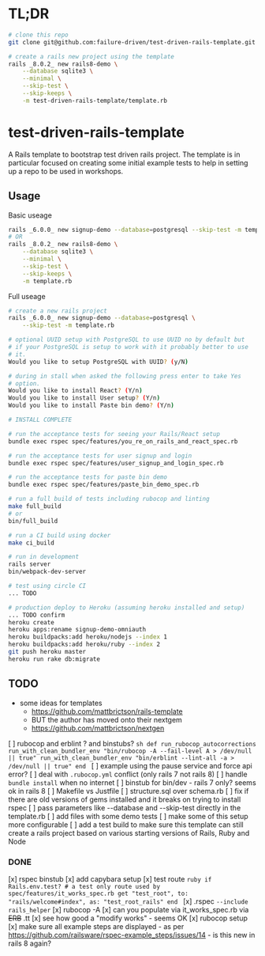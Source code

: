# TL;DR

```sh
# clone this repo
git clone git@github.com:failure-driven/test-driven-rails-template.git

# create a rails new project using the template
rails _8.0.2_ new rails8-demo \
    --database sqlite3 \
    --minimal \
    --skip-test \
    --skip-keeps \
    -m test-driven-rails-template/template.rb
```

# test-driven-rails-template

A Rails template to bootstrap test driven rails project. The template is in
particular focused on creating some initial example tests to help in setting up
a repo to be used in workshops.

## Usage

Basic useage

```sh
rails _6.0.0_ new signup-demo --database=postgresql --skip-test -m template.rb
# OR
rails _8.0.2_ new rails8-demo \
    --database sqlite3 \
    --minimal \
    --skip-test \
    --skip-keeps \
    -m template.rb
```

Full useage

```sh
# create a new rails project
rails _6.0.0_ new signup-demo --database=postgresql \
    --skip-test -m template.rb

# optional UUID setup with PostgreSQL to use UUID no by default but
# if your PostgreSQL is setup to work with it probably better to use
# it.
Would you like to setup PostgreSQL with UUID? (y/N)

# during in stall when asked the following press enter to take Yes
# option.
Would you like to install React? (Y/n)
Would you like to install User setup? (Y/n)
Would you like to install Paste bin demo? (Y/n)

# INSTALL COMPLETE

# run the acceptance tests for seeing your Rails/React setup
bundle exec rspec spec/features/you_re_on_rails_and_react_spec.rb

# run the acceptance tests for user signup and login
bundle exec rspec spec/features/user_signup_and_login_spec.rb

# run the acceptance tests for paste bin demo
bundle exec rspec spec/features/paste_bin_demo_spec.rb

# run a full build of tests including rubocop and linting
make full_build
# or
bin/full_build

# run a CI build using docker
make ci_build

# run in development
rails server
bin/webpack-dev-server

# test using circle CI
... TODO

# production deploy to Heroku (assuming heroku installed and setup)
... TODO confirm
heroku create
heroku apps:rename signup-demo-omniauth
heroku buildpacks:add heroku/nodejs --index 1
heroku buildpacks:add heroku/ruby --index 2
git push heroku master
heroku run rake db:migrate
```

## TODO

- some ideas for templates
    - https://github.com/mattbrictson/rails-template
    - BUT the author has moved onto their nextgem
    - https://github.com/mattbrictson/nextgen

[ ] rubocop and erblint ? and binstubs?
    ```sh
    def run_rubocop_autocorrections
      run_with_clean_bundler_env "bin/rubocop -A --fail-level A > /dev/null || true"
      run_with_clean_bundler_env "bin/erblint --lint-all -a > /dev/null || true"
    end
    ```
[ ] example using the pause service and force api error?
[ ] deal with `.rubocop.yml` conflict (only rails 7 not rails 8)
[ ] handle `bundle install` when no internet
[ ] binstub for bin/dev - rails 7 only? seems ok in rails 8
[ ] Makefile vs Justfile
[ ] structure.sql over schema.rb
[ ] fix if there are old versions of gems installed and it breaks on trying to
    install rspec
[ ] pass parameters like --database and --skip-test directly in the template.rb
[ ] add files with some demo tests
[ ] make some of this setup more configurable
[ ] add a test build to make sure this template can still create a rails
    project based on various starting versions of Rails, Ruby and Node

### DONE

[x] rspec binstub
[x] add capybara setup
[x] test route
    ```ruby
    if Rails.env.test?
      # a test only route used by spec/features/it_works_spec.rb
      get "test_root", to: "rails/welcome#index", as: "test_root_rails"
    end
    ```
[x] .rspec `--include rails_helper`
[x] rubocop -A
[x] can you populate via it_works_spec.rb via ~~ERB~~ .tt
[x] see how good a "modify works" - seems OK
[x] rubocop setup
[x] make sure all example steps are displayed
    - as per https://github.com/railsware/rspec-example_steps/issues/14
    - is this new in rails 8 again?